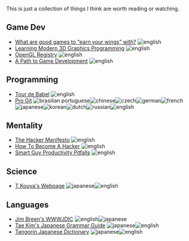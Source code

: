 This is just a collection of things I think are worth reading or watching.

Game Dev
--------
* [What are good games to “earn your wings” with?](http://gamedev.stackexchange.com/questions/854/what-are-good-games-to-earn-your-wings-with) ![english](http://flags.shyxormz.net/us.gif)
* [Learning Modern 3D Graphics Programming](http://www.arcsynthesis.org/gltut/) ![english](http://flags.shyxormz.net/us.gif)
* [OpenGL Registry](http://www.opengl.org/registry/) ![english](http://flags.shyxormz.net/us.gif)
* [A Path to Game Development](http://web.archive.org/web/20051104034215/http://www.lupinegames.com/articles/path_to_dev.html) ![english](http://flags.shyxormz.net/us.gif)

Programming
-----------
* [Tour de Babel](http://sites.google.com/site/steveyegge2/tour-de-babel) ![english](http://flags.shyxormz.net/us.gif)
* [Pro Git](http://git-scm.com/book) ![brasilian portuguese](http://flags.shyxormz.net/br.gif)![chinese](http://flags.shyxormz.net/cn.gif)![czech](http://flags.shyxormz.net/cz.gif)![german](http://flags.shyxormz.net/de.gif)![french](http://flags.shyxormz.net/fr.gif)![japanese](http://flags.shyxormz.net/jp.gif)![korean](http://flags.shyxormz.net/kr.gif)![dutch](http://flags.shyxormz.net/nl.gif)![russian](http://flags.shyxormz.net/ru.gif)![english](http://flags.shyxormz.net/us.gif)

Mentality
---------
* [The Hacker Manifesto](http://www.mithral.com/~beberg/manifesto.html) ![english](http://flags.shyxormz.net/us.gif)
* [How To Become A Hacker](http://www.catb.org/~esr/faqs/hacker-howto.html) ![english](http://flags.shyxormz.net/us.gif)
* [Smart Guy Productivity Pitfalls](http://bookofhook.blogspot.de/2013/03/smart-guy-productivity-pitfalls.html) ![english](http://flags.shyxormz.net/us.gif)


Science
-------
* [T.Kouya's Webpage](http://na-inet.jp/index.html) ![japanese](http://flags.shyxormz.net/jp.gif)![english](http://flags.shyxormz.net/us.gif)


Languages
---------
* [Jim Breen's WWWJDIC](http://www.csse.monash.edu.au/~jwb/cgi-bin/wwwjdic.cgi) ![english](http://flags.shyxormz.net/jp.gif)![japanese](http://flags.shyxormz.net/us.gif)
* [Tae Kim's Japanese Grammar Guide](http://www.guidetojapanese.org/learn/grammar) ![japanese](http://flags.shyxormz.net/jp.gif)![english](http://flags.shyxormz.net/us.gif)
* [Tangorin Japanese Dictionary](http://tangorin.com/) ![japanese](http://flags.shyxormz.net/jp.gif)![english](http://flags.shyxormz.net/us.gif)
